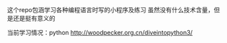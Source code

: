 这个repo包涵学习各种编程语言时写的小程序及练习
虽然没有什么技术含量，但是还是挺有意义的

当前学习情况：python  http://woodpecker.org.cn/diveintopython3/

